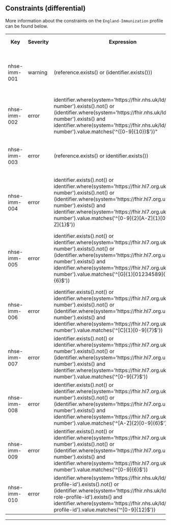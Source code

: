 ## Constraints (differential)

More information about the constraints on the <code>England-Immunization</code> profile can be found below.

<table class="assets">
<tr>
<th width="15%">Key</th>
<th width="10%">Severity</th>
<th width="30%">Expression</th>
<th width="45%">Human Description</th>
</tr>
<tr>
<td>nhse-imm-001</td>
<td>warning</td>
<td>(reference.exists() or (identifier.exists()))</td>
<td> subject - An identifier reference or resource reference must be provided.</td>
</tr>
<tr>
<td>nhse-imm-002</td>
<td>error</td>
<td>identifier.where(system='https://fhir.nhs.uk/Id/nhs-number').exists().not() or (identifier.where(system='https://fhir.nhs.uk/Id/nhs-number').exists()  and identifier.where(system='https://fhir.nhs.uk/Id/nhs-number').value.matches('^([0-9]{10})$'))"</td>
<td>Length of the supplied NHS Number is wrong.</td>
</tr>
<tr>
<td>nhse-imm-003</td>
<td>error</td>
<td>(reference.exists() or identifier.exists())</td>
<td>An identifier reference or resource reference must be provided</td>
</tr>
<tr>
<td>nhse-imm-004</td>
<td>error</td>
<td>identifier.exists().not() or identifier.where(system='https://fhir.hl7.org.uk/Id/nmc-number').exists().not() or (identifier.where(system='https://fhir.hl7.org.uk/Id/nmc-number').exists()  and identifier.where(system='https://fhir.hl7.org.uk/Id/nmc-number').value.matches('^[0-9]{2}[A-Z]{1}[0-9]{4}[A-Z]{1}$'))</td>
<td>NMC must be of the format NNANNNNA</td>
</tr>
<tr>
<td>nhse-imm-005</td>
<td>error</td>
<td>identifier.exists().not() or identifier.where(system='https://fhir.hl7.org.uk/Id/gmp-number').exists().not() or (identifier.where(system='https://fhir.hl7.org.uk/Id/gmp-number').exists()  and identifier.where(system='https://fhir.hl7.org.uk/Id/gmp-number').value.matches('^[G]{1}[01234589]{1}[0-9]{6}$'))</td>
<td>GMP must be of the format GNNNNNNN and not be a spurious code (starts with G6 or G7)</td>
</tr>
<tr>
<td>nhse-imm-006</td>
<td>error</td>
<td>identifier.exists().not() or identifier.where(system='https://fhir.hl7.org.uk/Id/gmc-number').exists().not() or (identifier.where(system='https://fhir.hl7.org.uk/Id/gmc-number').exists()  and identifier.where(system='https://fhir.hl7.org.uk/Id/gmc-number').value.matches('^[C]{1}[0-9]{7}$'))</td>
<td>GMC must be of the format CNNNNNNN</td>
</tr>
<tr>
<td>nhse-imm-007</td>
<td>error</td>
<td>identifier.exists().not() or identifier.where(system='https://fhir.hl7.org.uk/Id/gphc-number').exists().not() or (identifier.where(system='https://fhir.hl7.org.uk/Id/gphc-number').exists()  and identifier.where(system='https://fhir.hl7.org.uk/Id/gphc-number').value.matches('^[0-9]{7}$'))</td>
<td>GPHC must be of the format NNNNNNN</td>
</tr>
<tr>
<td>nhse-imm-008</td>
<td>error</td>
<td>identifier.exists().not() or identifier.where(system='https://fhir.hl7.org.uk/Id/hcpc-number').exists().not() or (identifier.where(system='https://fhir.hl7.org.uk/Id/hcpc-number').exists()  and identifier.where(system='https://fhir.hl7.org.uk/Id/hcpc-number').value.matches('^[A-Z]{2}[0-9]{6}$'))</td>
<td>HCPC must be of the format AANNNNNN</td>
</tr>
<tr>
<td>nhse-imm-009</td>
<td>error</td>
<td>identifier.exists().not() or identifier.where(system='https://fhir.hl7.org.uk/Id/din-number').exists().not() or (identifier.where(system='https://fhir.hl7.org.uk/Id/din-number').exists()  and identifier.where(system='https://fhir.hl7.org.uk/Id/din-number').value.matches('^[0-9]{6}$'))</td>
<td>DIN format must be NNNNNN</td>
</tr>
<tr>
<td>nhse-imm-010</td>
<td>error</td>
<td>identifier.where(system='https://fhir.nhs.uk/Id/sds-role-profile-id').exists().not() or (identifier.where(system='https://fhir.nhs.uk/Id/sds-role-profile-id').exists()  and identifier.where(system='https://fhir.nhs.uk/Id/sds-role-profile-id').value.matches('^[0-9]{12}$'))</td>
<td>SDS Role Profile Id must be 12 digits</td>
</tr>
</table>

---